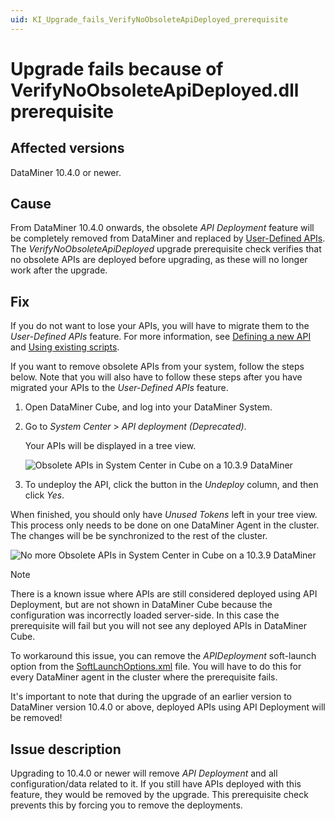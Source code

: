 ```yaml
---
uid: KI_Upgrade_fails_VerifyNoObsoleteApiDeployed_prerequisite
---
```


# Upgrade fails because of VerifyNoObsoleteApiDeployed.dll prerequisite

## Affected versions

DataMiner 10.4.0 or newer.

## Cause

From DataMiner 10.4.0 onwards, the obsolete *API Deployment* feature will be completely removed from DataMiner and replaced by [User-Defined APIs](xref:UD_APIs). The *VerifyNoObsoleteApiDeployed* upgrade prerequisite check verifies that no obsolete APIs are deployed before upgrading, as these will no longer work after the upgrade.

## Fix

If you do not want to lose your APIs, you will have to migrate them to the *User-Defined APIs* feature. For more information, see [Defining a new API](xref:UD_APIs_Define_New_API) and [Using existing scripts](xref:UD_APIs_Using_existing_scripts).

If you want to remove obsolete APIs from your system, follow the steps below. Note that you will also have to follow these steps after you have migrated your APIs to the *User-Defined APIs* feature.

1. Open DataMiner Cube, and log into your DataMiner System.

1. Go to *System Center* > *API deployment (Deprecated)*.

   Your APIs will be displayed in a tree view.

   ![Obsolete APIs in System Center in Cube on a 10.3.9 DataMiner](~/user-guide/images/UDAPIS_Migration_1.jpg)

1. To undeploy the API, click the button in the *Undeploy* column, and then click *Yes*.

When finished, you should only have *Unused Tokens* left in your tree view. This process only needs to be done on one DataMiner Agent in the cluster. The changes will be be synchronized to the rest of the cluster.

![No more Obsolete APIs in System Center in Cube on a 10.3.9 DataMiner](~/user-guide/images/UDAPIS_Migration_2.jpg)

> [!Note]
> There is a known issue where APIs are still considered deployed using API Deployment, but are not shown in DataMiner Cube because the configuration was incorrectly loaded server-side. In this case the prerequisite will fail but you will not see any deployed APIs in DataMiner Cube.
>
> To workaround this issue, you can remove the *APIDeployment* soft-launch option from the [SoftLaunchOptions.xml](xref:Overview_of_Soft_Launch_Options) file. You will have to do this for every DataMiner agent in the cluster where the prerequisite fails.
>
> It's important to note that during the upgrade of an earlier version to DataMiner version 10.4.0 or above, deployed APIs using API Deployment will be removed!

## Issue description

Upgrading to 10.4.0 or newer will remove *API Deployment* and all configuration/data related to it. If you still have APIs deployed with this feature, they would be removed by the upgrade. This prerequisite check prevents this by forcing you to remove the deployments.
